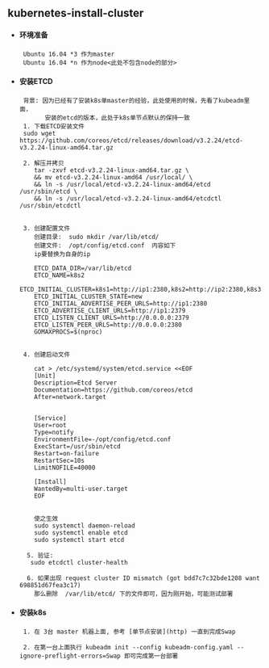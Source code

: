 ## kubernetes-install-cluster

+  #### 环境准备
        Ubuntu 16.04 *3 作为master 
        Ubuntu 16.04 *n 作为node<此处不包含node的部分>

+  #### 安装ETCD
        背景: 因为已经有了安装k8s单master的经验，此处使用的时候，先看了kubeadm里面，
              安装的etcd的版本，此处于k8s单节点默认的保持一致
        1. 下载ETCD安装文件
        sudo wget https://github.com/coreos/etcd/releases/download/v3.2.24/etcd-v3.2.24-linux-amd64.tar.gz           
        
        2. 解压并拷贝
           tar -zxvf etcd-v3.2.24-linux-amd64.tar.gz \
           && mv etcd-v3.2.24-linux-amd64 /usr/local/ \
           && ln -s /usr/local/etcd-v3.2.24-linux-amd64/etcd /usr/sbin/etcd \
           && ln -s /usr/local/etcd-v3.2.24-linux-amd64/etcdctl /usr/sbin/etcdctl
           
           
        3. 创建配置文件
           创建目录:  sudo mkdir /var/lib/etcd/
           创建文件:  /opt/config/etcd.conf  内容如下
           ip要替换为自身的ip
           
           ETCD_DATA_DIR=/var/lib/etcd
           ETCD_NAME=k8s2
           ETCD_INITIAL_CLUSTER=k8s1=http://ip1:2380,k8s2=http://ip2:2380,k8s3=http://ip3:2380
           ETCD_INITIAL_CLUSTER_STATE=new
           ETCD_INITIAL_ADVERTISE_PEER_URLS=http://ip1:2380
           ETCD_ADVERTISE_CLIENT_URLS=http://ip1:2379
           ETCD_LISTEN_CLIENT_URLS=http://0.0.0.0:2379
           ETCD_LISTEN_PEER_URLS=http://0.0.0.0:2380
           GOMAXPROCS=$(nproc)
           
           
        4. 创建启动文件
    
           cat > /etc/systemd/system/etcd.service <<EOF
           [Unit]
           Description=Etcd Server
           Documentation=https://github.com/coreos/etcd
           After=network.target
           
           
           [Service]
           User=root
           Type=notify
           EnvironmentFile=-/opt/config/etcd.conf
           ExecStart=/usr/sbin/etcd
           Restart=on-failure
           RestartSec=10s
           LimitNOFILE=40000
           
           [Install]
           WantedBy=multi-user.target
           EOF
  
           
           使之生效
           sudo systemctl daemon-reload 
           sudo systemctl enable etcd
           sudo systemctl start etcd   
           
         5. 验证:
          sudo etcdctl cluster-health  
          
         6. 如果出现 request cluster ID mismatch (got bdd7c7c32bde1208 want 698851d67fea3c17) 
           那么删除  /var/lib/etcd/ 下的文件即可，因为刚开始，可能测试部署

+   #### 安装k8s

         1. 在 3台 master 机器上面, 参考 [单节点安装](http) 一直到完成Swap
         
         2. 在第一台上面执行 kubeadm init --config kubeadm-config.yaml --ignore-preflight-errors=Swap 即可完成第一台部署
         
           